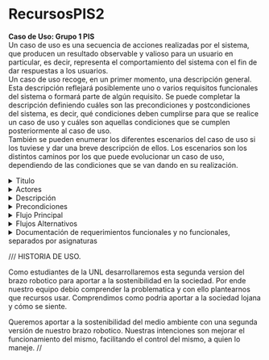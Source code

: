 # RecursosPIS2
**Caso de Uso: Grupo 1 PIS**<br>
Un caso de uso es una secuencia de acciones realizadas por el sistema, que producen un resultado observable y valioso para un usuario en particular, es decir, representa el comportamiento del sistema con el fin de dar respuestas a los usuarios.<br>
Un caso de uso recoge, en un primer momento, una descripción general. Esta descripción reflejará posiblemente uno o varios requisitos funcionales del sistema o formará parte de algún requisito.
Se puede completar la descripción definiendo cuáles son las precondiciones y postcondiciones del sistema, es decir, qué condiciones deben cumplirse para que se realice un caso de uso y cuáles son aquellas condiciones que se cumplen posteriormente al caso de uso.<br>
También se pueden enumerar los diferentes escenarios del caso de uso si los tuviese y dar una breve descripción de ellos. Los escenarios son los distintos caminos por los que puede evolucionar un caso de uso, dependiendo de las condiciones que se van dando en su realización.
<details/><summary>Titulo</summary><br>
Controlar un brazo robótico para recoger basura.<br>
</details>
<details/><summary>Actores</summary><br>
Operador, Sistema de control del brazo robótico.<br>
</details>
<details/><summary>Descripción</summary><br>
El siguiente caso de uso va describir lo más detalladamente posible, como un operador (nosotros) utiliza y controla un brazo robótico que cumple con la función de recolectar basura y depositarla en un contenedor determinado, el control será realizado por medio de bluetooth.<br>
</details>
<details/><summary>Precondiciones</summary><br>
El sistema de control remoto estará cargado y funcional.<br>
El brazo robótico estará correctamente montado en el auto.<br>
El software de control Bluetooth estará correctamente instalado por lo que será funcional.<br> 
El área de operación está libre de obstrucciones y segura, en una distancia menor o igual a 10 metros.<br>
</details>
<details/><summary>Flujo Principal</summary><br>
1. El operador enciende el auto y el sistema de control del brazo robótico.<br>
2. El operador empareja el sistema con el controlador Bluetooth.<br>
3. El operador utiliza el controlador para dirigir el auto hacia el área donde se encuentra la basura.<br>
4. El operador posiciona el auto de manera que el brazo robótico pueda alcanzar la basura.<br>
5. El operador activa el brazo robótico para recoger la basura.<br>
5. El brazo robótico levanta la basura y la sostiene.<br>
6. El operador dirige el auto hacia el contenedor de basura.<br>
7. El operador deposita la basura en el contenedor.<br>
8. El operador apaga el sistema de control del brazo robótico y el auto.<br>
</details>
<details/><summary>Flujos Alternativos</summary><br>
1: Problemas de Conexión Bluetooth:<br>
El sistema no se empareja correctamente.<br>
El operador verifica y soluciona problemas de conexión.<br>
Si el problema persiste, el operador reinicia el sistema.<br>
2: Basura no Recogida Correctamente:<br>
El brazo robótico falla al recoger la basura.<br>
El operador posiciona el auto y reintenta el paso 5 del flujo principal.<br>
3: Brazo Robótico no Funciona:<br>
El operador verifica el sistema para detectar fallos.<br>
Si el problema no se puede solucionar en el campo, el operador reporta el problema para mantenimiento.<br>
</details>
<details/><summary>Documentación de requerimientos funcionales y no funcionales, separados por asignaturas</summary><br>
Emprendimiento e innovación tecnológica: Presentar en la página web un diseño convincente y atractivo del brazo robótico finalizado. El cual llamara la atención de personas que quieran adquirirlo. Con la finalidad de venderlo al mejor postor.<br>
Análisis Matemático: Calcular la velocidad constante de nuestro auto, utilizando las fórmulas adecuadas.<br>
Programación Orientada a Objetos: Mostrar un diagrama de clases que pueda ser plasmado a un código, el cual debe ser estable y libre de errores, dicho código tiene que ser entendido por cualquier persona y tener la posibilidad de ser incluido en distintos brazos robóticos.<br>
Diseño de Circuitos: Presentar un hardware atractivo y funcional, que pueda ser controlado perfectamente por el operador(nosotros).<br>
Teoría de la distribución y la probabilidad: Calcular la media de objetos recogidos y depositados en el contenedor. <br>
</details>


///
HISTORIA DE USO.

Como estudiantes de la UNL desarrollaremos esta segunda version del brazo robotico para aportar a la sostenibilidad en la sociedad. Por ende nuestro equipo debio comprender la problematica y con ello plantearnos que recursos usar. Comprendimos como podria aportar a la sociedad lojana y cómo se siente.

Queremos aportar a la sostenibilidad del medio ambiente con una segunda versión de nuestro brazo robotico. Nuestras intenciones son mejorar el funcionamiento del mismo, facilitando el control del mismo, a quien lo maneje.
//


